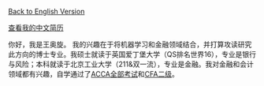 [Back to English Version](index.md)

[查看我的中文简历](chinesecv.pdf)

你好，我是王奥旋。 我的兴趣在于将机器学习和金融领域结合，并打算攻读研究此方向的博士专业。我硕士就读于英国爱丁堡大学（QS排名世界16），专业是银行与风险；本科就读于北京工业大学（211&双一流），专业是金融。我对金融和会计领域都有兴趣，自学通过了[ACCA全部考试]((./ACCA%20Certificate.pdf))和[CFA二级](https://basno.com/trteno4e)。

